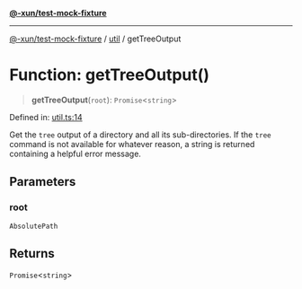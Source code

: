 [**@-xun/test-mock-fixture**](../../README.md)

***

[@-xun/test-mock-fixture](../../README.md) / [util](../README.md) / getTreeOutput

# Function: getTreeOutput()

> **getTreeOutput**(`root`): `Promise`\<`string`\>

Defined in: [util.ts:14](https://github.com/Xunnamius/test-utils/blob/c057e473267fff5b12c97e91a9dbe9329c9f76d1/packages/test-mock-fixture/src/util.ts#L14)

Get the `tree` output of a directory and all its sub-directories. If the
`tree` command is not available for whatever reason, a string is returned
containing a helpful error message.

## Parameters

### root

`AbsolutePath`

## Returns

`Promise`\<`string`\>
